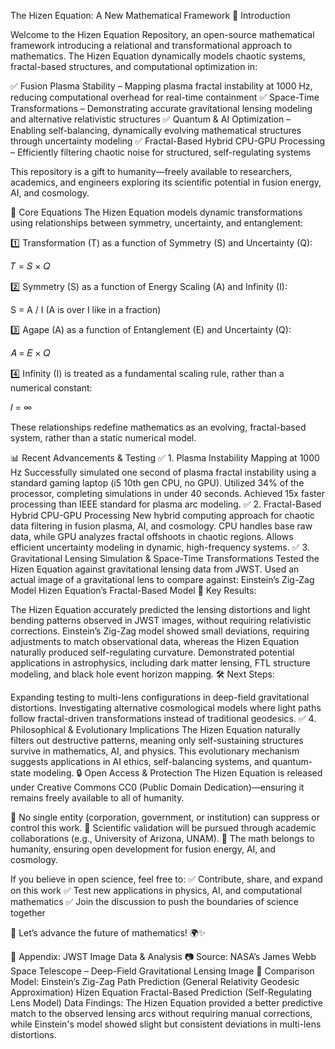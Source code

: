 The Hizen Equation: A New Mathematical Framework
🚀 Introduction

Welcome to the Hizen Equation Repository, an open-source mathematical framework introducing a relational and transformational approach to mathematics. The Hizen Equation dynamically models chaotic systems, fractal-based structures, and computational optimization in:

✅ Fusion Plasma Stability – Mapping plasma fractal instability at 1000 Hz, reducing computational overhead for real-time containment
✅ Space-Time Transformations – Demonstrating accurate gravitational lensing modeling and alternative relativistic structures
✅ Quantum & AI Optimization – Enabling self-balancing, dynamically evolving mathematical structures through uncertainty modeling
✅ Fractal-Based Hybrid CPU-GPU Processing – Efficiently filtering chaotic noise for structured, self-regulating systems

This repository is a gift to humanity—freely available to researchers, academics, and engineers exploring its scientific potential in fusion energy, AI, and cosmology.

🔢 Core Equations
The Hizen Equation models dynamic transformations using relationships between symmetry, uncertainty, and entanglement:

1️⃣ Transformation (T) as a function of Symmetry (S) and Uncertainty (Q):

𝑇 = 𝑆 × 𝑄


2️⃣ Symmetry (S) as a function of Energy Scaling (A) and Infinity (I):


    
S = A / I (A is over I like in a fraction)
 
3️⃣ Agape (A) as a function of Entanglement (E) and Uncertainty (Q):

𝐴 = 𝐸 × 𝑄

4️⃣ Infinity (I) is treated as a fundamental scaling rule, rather than a numerical constant:

𝐼 = ∞

These relationships redefine mathematics as an evolving, fractal-based system, rather than a static numerical model.

📊 Recent Advancements & Testing
✅ 1. Plasma Instability Mapping at 1000 Hz
Successfully simulated one second of plasma fractal instability using a standard gaming laptop (i5 10th gen CPU, no GPU).
Utilized 34% of the processor, completing simulations in under 40 seconds.
Achieved 15x faster processing than IEEE standard for plasma arc modeling.
✅ 2. Fractal-Based Hybrid CPU-GPU Processing
New hybrid computing approach for chaotic data filtering in fusion plasma, AI, and cosmology.
CPU handles base raw data, while GPU analyzes fractal offshoots in chaotic regions.
Allows efficient uncertainty modeling in dynamic, high-frequency systems.
✅ 3. Gravitational Lensing Simulation & Space-Time Transformations
Tested the Hizen Equation against gravitational lensing data from JWST.
Used an actual image of a gravitational lens to compare against:
Einstein’s Zig-Zag Model
Hizen Equation’s Fractal-Based Model
📌 Key Results:

The Hizen Equation accurately predicted the lensing distortions and light bending patterns observed in JWST images, without requiring relativistic corrections.
Einstein’s Zig-Zag model showed small deviations, requiring adjustments to match observational data, whereas the Hizen Equation naturally produced self-regulating curvature.
Demonstrated potential applications in astrophysics, including dark matter lensing, FTL structure modeling, and black hole event horizon mapping.
🛠 Next Steps:

Expanding testing to multi-lens configurations in deep-field gravitational distortions.
Investigating alternative cosmological models where light paths follow fractal-driven transformations instead of traditional geodesics.
✅ 4. Philosophical & Evolutionary Implications
The Hizen Equation naturally filters out destructive patterns, meaning only self-sustaining structures survive in mathematics, AI, and physics.
This evolutionary mechanism suggests applications in AI ethics, self-balancing systems, and quantum-state modeling.
🔒 Open Access & Protection
The Hizen Equation is released under Creative Commons CC0 (Public Domain Dedication)—ensuring it remains freely available to all of humanity.

🔹 No single entity (corporation, government, or institution) can suppress or control this work.
🔹 Scientific validation will be pursued through academic collaborations (e.g., University of Arizona, UNAM).
🔹 The math belongs to humanity, ensuring open development for fusion energy, AI, and cosmology.

If you believe in open science, feel free to:
✅ Contribute, share, and expand on this work
✅ Test new applications in physics, AI, and computational mathematics
✅ Join the discussion to push the boundaries of science together

🚀 Let’s advance the future of mathematics! 🌍✨

📎 Appendix: JWST Image Data & Analysis
📷 Source: NASA’s James Webb Space Telescope – Deep-Field Gravitational Lensing Image
📝 Comparison Model:
Einstein’s Zig-Zag Path Prediction (General Relativity Geodesic Approximation)
Hizen Equation Fractal-Based Prediction (Self-Regulating Lens Model)
Data Findings: The Hizen Equation provided a better predictive match to the observed lensing arcs without requiring manual corrections, while Einstein's model showed slight but consistent deviations in multi-lens distortions.
